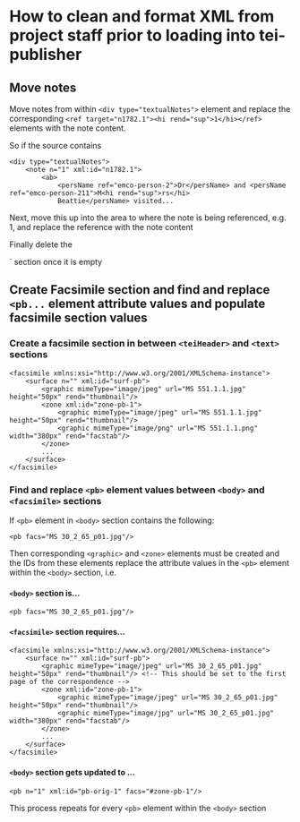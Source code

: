 # How to clean and format XML from project staff prior to loading into tei-publisher

## Move notes

Move notes from within `<div type="textualNotes">` element and replace the corresponding `<ref target="n1782.1"><hi rend="sup">1</hi></ref>` elements with the note content. 

So if the source contains

    <div type="textualNotes">
        <note n="1" xml:id="n1782.1">
            <ab>
                <persName ref="emco-person-2">Dr</persName> and <persName ref="emco-person-211">M<hi rend="sup">rs</hi> 
                Beattie</persName> visited...
    
Next, move this up into the <body> area to where the note is being referenced, e.g. <ref target="n1782.1"><hi rend="sup">1</hi></ref>, and replace the reference with the note content    

Finally delete the <div type="textualNotes">` section once it is empty
    
## Create Facsimile section and find and replace `<pb...` element attribute values and populate facsimile section values

### Create a **facsimile** section in between `<teiHeader>` and `<text>` sections

    <facsimile xmlns:xsi="http://www.w3.org/2001/XMLSchema-instance">
        <surface n="" xml:id="surf-pb">
            <graphic mimeType="image/jpeg" url="MS 551.1.1.jpg" height="50px" rend="thumbnail"/>
            <zone xml:id="zone-pb-1">
                <graphic mimeType="image/jpeg" url="MS 551.1.1.jpg" height="50px" rend="thumbnail"/>
                <graphic mimeType="image/png" url="MS 551.1.1.png" width="380px" rend="facstab"/>
            </zone>
            ...
        </surface>
    </facsimile>

### Find and replace `<pb>` element values between `<body>` and `<facsimile>` sections

If `<pb>` element in `<body>` section contains the following:

    <pb facs="MS 30_2_65_p01.jpg"/>
    
Then corresponding `<graphic>` and `<zone>` elements must be created and the IDs from these elements replace the attribute values in the `<pb>` element within the `<body>` section, i.e.

#### `<body>` section is...

    <pb facs="MS 30_2_65_p01.jpg"/>

#### `<facsimile>` section requires...

    <facsimile xmlns:xsi="http://www.w3.org/2001/XMLSchema-instance">
        <surface n="" xml:id="surf-pb">
            <graphic mimeType="image/jpeg" url="MS 30_2_65_p01.jpg" height="50px" rend="thumbnail"/> <!-- This should be set to the first page of the correspondence -->
            <zone xml:id="zone-pb-1">
                <graphic mimeType="image/jpeg" url="MS 30_2_65_p01.jpg" height="50px" rend="thumbnail"/>
                <graphic mimeType="image/jpg" url="MS 30_2_65_p01.jpg" width="380px" rend="facstab"/>
            </zone>
            ...
        </surface>
    </facsimile>

#### `<body>` section gets updated to ...

    <pb n="1" xml:id="pb-orig-1" facs="#zone-pb-1"/>

This process repeats for every `<pb>` element within the `<body>` section


